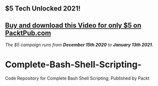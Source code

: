 ## $5 Tech Unlocked 2021!
[Buy and download this Video for only $5 on PacktPub.com](https://www.packtpub.com/product/complete-bash-shell-scripting-video/9781800209695)
-----
*The $5 campaign         runs from __December 15th 2020__ to __January 13th 2021.__*

# Complete-Bash-Shell-Scripting-
Code Repository for Complete Bash Shell Scripting; Published by Packt
